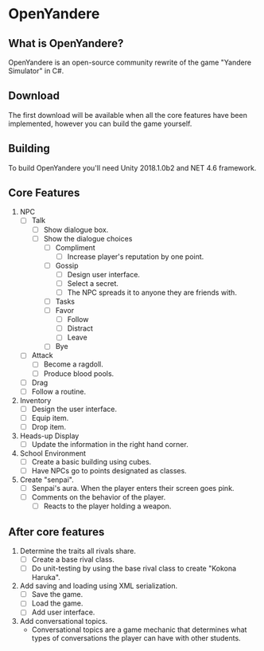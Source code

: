 # OpenYandere

## What is OpenYandere?

OpenYandere is an open-source community rewrite of the game "Yandere Simulator" in C#.

## Download

The first download will be available when all the core features have been implemented, however you can build the game yourself.

## Building

To build OpenYandere you'll need Unity 2018.1.0b2 and NET 4.6 framework.

## Core Features

1. NPC
	- [ ] Talk
		- [ ] Show dialogue box.
		- [ ] Show the dialogue choices
			- [ ] Compliment
				- [ ] Increase player's reputation by one point.
			- [ ] Gossip
				- [ ] Design user interface.
				- [ ] Select a secret.
				- [ ] The NPC spreads it to anyone they are friends with.
			- [ ] Tasks
			- [ ] Favor
				- [ ] Follow
				- [ ] Distract
				- [ ] Leave
			- [ ] Bye
		
	- [ ] Attack
		- [ ] Become a ragdoll.
		- [ ] Produce blood pools.
	- [ ] Drag
	- [ ] Follow a routine.

2. Inventory
	- [ ] Design the user interface.
	- [ ] Equip item.
	- [ ] Drop item.
	
3. Heads-up Display
	- [ ] Update the information in the right hand corner.
	
4. School Environment
	- [ ] Create a basic building using cubes.
	- [ ] Have NPCs go to points designated as classes.
	
5. Create "senpai".
	- [ ] Senpai's aura. When the player enters their screen goes pink.
	- [ ] Comments on the behavior of the player.
		- [ ] Reacts to the player holding a weapon.

## After core features

1. Determine the traits all rivals share.
	- [ ] Create a base rival class.
	- [ ] Do unit-testing by using the base rival class to create "Kokona Haruka".
	
2. Add saving and loading using XML serialization.
	- [ ] Save the game.
	- [ ] Load the game.
	- [ ] Add user interface.
	
3. Add conversational topics.
	- Conversational topics are a game mechanic that determines what types of conversations the player can have with other students. 